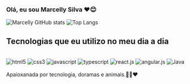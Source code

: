 ### Olá, eu sou Marcelly Silva ❤️😊

![Marcelly GitHub stats](https://github-readme-stats.vercel.app/api?username=Marcellyz&show_icons=true&theme=synthwave)
![Top Langs](https://github-readme-stats.vercel.app/api/top-langs/?username=Marcellyz&layout=compact)
## Tecnologias que eu utilizo no meu dia a dia
<div>
  <br>
  <img align="inline_block" alt="html5" src="https://img.shields.io/badge/HTML5-E34F26?style=for-the-badge&logo=html5&logoColor=white"/>
  <img align="inline_block" alt="css3" src="https://img.shields.io/badge/CSS3-1572B6?style=for-the-badge&logo=css3&logoColor=white"/>
  <img align="inline_block" alt="javascript" src="https://img.shields.io/badge/JavaScript-F7DF1E?style=for-the-badge&logo=javascript&logoColor=black"/>
  <img align="inline_block" alt="typescript" src="https://img.shields.io/badge/TypeScript-007ACC?style=for-the-badge&logo=typescript&logoColor=white"/>
  <img align="inline_block" alt="react.js" src="https://img.shields.io/badge/React-20232A?style=for-the-badge&logo=react&logoColor=61DAFB"/>
  <img align="inline_block" alt="angular.js" src="https://img.shields.io/badge/Angular-DD0031?style=for-the-badge&logo=angular&logoColor=white"/>
  <img align="inline_block" alt="Java" src="(https://img.shields.io/badge/java-%23ED8B00.svg?style=for-the-badge&logo=openjdk&logoColor=white"/>
</div><br>
Apaioxanada por tecnologia, doramas e animais.🫰🐻❤️
